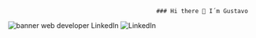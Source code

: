                                               ### Hi there 👋 I´m Gustavo 

![banner web developer](https://github.com/G3gaviria/G3gaviria/assets/63247462/703f163c-b60a-48e6-a08b-295268d8a0af)
LinkedIn	![LinkedIn](https://img.shields.io/badge/linkedin-%230077B5.svg?style=for-the-badge&logo=linkedin&logoColor=white) 

